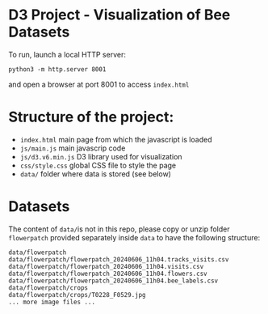 # D3 Project - Visualization of Bee Datasets

To run, launch a local HTTP server:
```
python3 -m http.server 8001
```
and open a browser at port 8001 to access `index.html`

# Structure of the project:

- `index.html` main page from which the javascript is loaded
- `js/main.js` main javascrip code
- `js/d3.v6.min.js` D3 library used for visualization
- `css/style.css` global CSS file to style the page
- `data/` folder where data is stored (see below)

# Datasets

The content of `data/`is not in this repo, please copy or unzip folder `flowerpatch` provided separately inside `data` to have the following structure:
```
data/flowerpatch
data/flowerpatch/flowerpatch_20240606_11h04.tracks_visits.csv
data/flowerpatch/flowerpatch_20240606_11h04.visits.csv
data/flowerpatch/flowerpatch_20240606_11h04.flowers.csv
data/flowerpatch/flowerpatch_20240606_11h04.bee_labels.csv
data/flowerpatch/crops
data/flowerpatch/crops/T0228_F0529.jpg
... more image files ...
```
